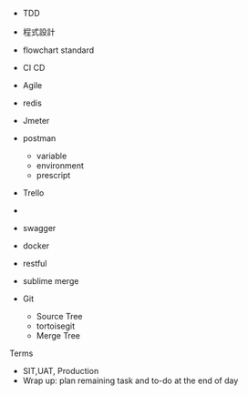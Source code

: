 -   TDD
-   程式設計
-   flowchart standard
-   CI CD
-   Agile
-   redis
-   Jmeter
-   postman
    -   variable
    -   environment
    -   prescript
-   Trello
-   
-   swagger
-   docker
-   restful
-   sublime merge

- Git
	- Source Tree
	- tortoisegit
	- Merge Tree


Terms
-   SIT,UAT, Production
-   Wrap up: plan remaining task and to-do at the end of day